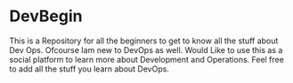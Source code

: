 # DevBegin
This is a Repository for all the beginners to get to know all the stuff about Dev Ops. Ofcourse Iam new to DevOps as well. Would Like to use this as a social platform to learn more about Development and Operations. 
Feel free to add all the stuff you learn about DevOps.

